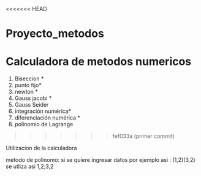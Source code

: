<<<<<<< HEAD
# Proyecto_metodos
Calculadora de metodos numericos 
=======
1. Biseccion *
2. ⁠punto fijo*
3. ⁠newton *
4. ⁠Gauss jacobi *
5. ⁠Gauss Seider
6. ⁠integración numérica*
7. ⁠diferenciación numérica *
8. ⁠polinomio de Lagrange
>>>>>>> fef033a (primer commit)


Utilizacion de la calculadora

metodo de polinomo:
si se quiere ingresar datos por ejemplo asi : (1,2)(3,2)
se utliza asi 1,2;3,2